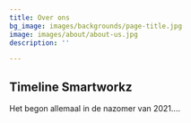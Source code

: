 ```yaml
---
title: Over ons
bg_image: images/backgrounds/page-title.jpg
image: images/about/about-us.jpg
description: ''

---
```

## Timeline Smartworkz

Het begon allemaal in de nazomer van 2021....